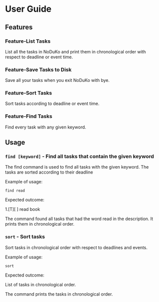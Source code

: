 # User Guide

## Features

### Feature-List Tasks

List all the tasks in NoDuKo and print them in chronological order with respect to deadline or event time.


### Feature-Save Tasks to Disk

Save all your tasks when you exit NoDuKo with bye.

### Feature-Sort Tasks

Sort tasks according to deadline or event time.

### Feature-Find Tasks

Find every task with any given keyword.

## Usage

### `find [keyword]` - Find all tasks that contain the given keyword

The find command is used to find all tasks with the given keyword. The tasks are sorted according to their deadline

Example of usage:

`find read`

Expected outcome:

1.[T][ ] read book

The command found all tasks that had the word read in the description. It prints them in chronological order.

### `sort` - Sort tasks

Sort tasks in chronological order with respect to deadlines and events.

Example of usage:

`sort`

Expected outcome:

List of tasks in chronological order.

The command prints the tasks in chronological order.

